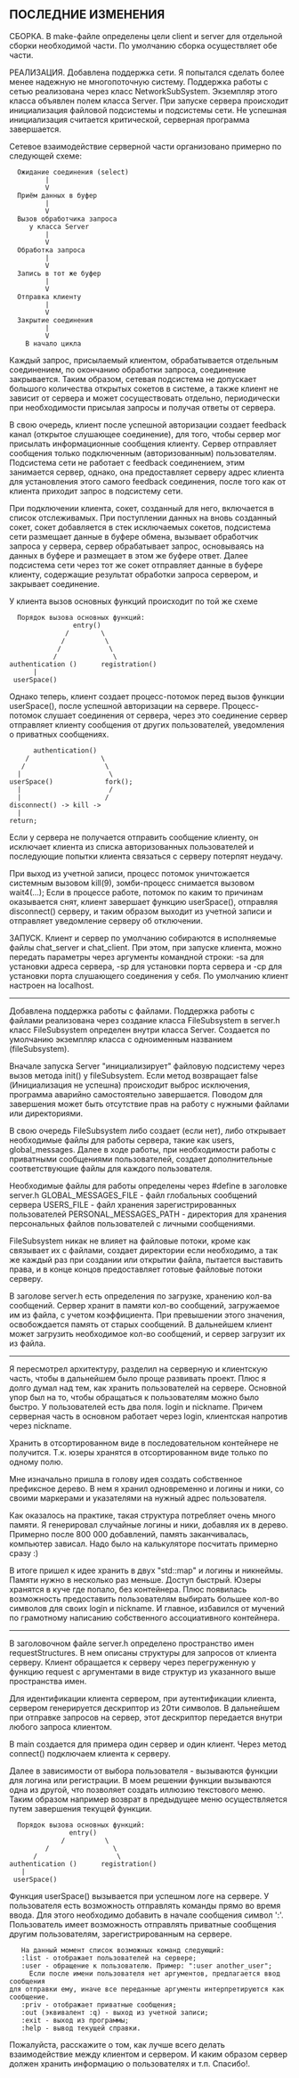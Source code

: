 ПОСЛЕДНИЕ ИЗМЕНЕНИЯ
-------------------------
СБОРКА.
	В make-файле определены цели client и server для отдельной сборки необходимой части.
По умолчанию сборка осуществляет обе части.

РЕАЛИЗАЦИЯ.
Добавлена поддержка сети.
Я попытался сделать более менее надежную не многопоточную систему.
Поддержка работы с сетью реализована через класс NetworkSubSystem.
Экземпляр этого класса объявлен полем класса Server.
При запуске сервера происходит инициализация файловой подсистемы и
подсистемы сети. Не успешная инициализация считается критической,
серверная программа завершается.

Сетевое взаимодействие серверной части организовано примерно по следующей схеме:

      Ожидание соединения (select)
             |
	         V
      Приём данных в буфер
             |
	         V
      Вызов обработчика запроса
         у класса Server
             |
	         V
      Обработка запроса
             |
	         V
      Запись в тот же буфер
             |
	         V
      Отправка клиенту
             |
	         V
      Закрытие соединения
             |
	         V
        В начало цикла

Каждый запрос, присылаемый клиентом, обрабатывается отдельным соединением,
по окончанию обработки запроса, соединение закрывается. Таким образом,
сетевая подсистема не допускает большого количества открытых сокетов в системе,
а также клиент не зависит от сервера и может сосуществовать отдельно, периодически
при необходимости присылая запросы и получая ответы от сервера.

В свою очередь, клиент после успешной авторизации создает feedback канал
(открытое слушающее соединение), для того, чтобы сервер мог присылать информационные
сообщения клиенту. Сервер отправляет сообщения только подключенным (авторизованным)
пользователям. Подсистема сети не работает с feedback соединением, этим занимается
сервер, однако, она предоставляет серверу адрес клиента для установления этого самого
feedback соединения, после того как от клиента приходит запрос в подсистему сети.

При подключении клиента, сокет, созданный для него, включается в список отслеживамых.
При поступлении данных на вновь созданный сокет, сокет добавляется в стек исключаемых
сокетов, подсистема сети размещает данные в буфере обмена, вызывает обработчик запроса
у сервера, сервер обрабатывает запрос, основываясь на данных в буфере и размещает в
этом же буфере ответ. Далее подсистема сети через тот же сокет отправляет данные в
буфере клиенту, содержащие результат обработки запроса сервером, и закрывает соединение.

У клиента вызов основных функций происходит по той же схеме

      Порядок вызова основных функций:
                    entry()
                  /        \
                 /          \
                /            \
               /              \
    authentication ()      registration()
          |
     userSpace()

Однако теперь, клиент создает процесс-потомок перед вызов функции userSpace(),
после успешной авторизации на сервере. Процесс-потомок слушает соединения от сервера,
через это соединение сервер отправляет клиенту сообщения от других пользователей,
уведомления о приватных сообщениях.

          authentication()
        /                  \
       /                    \
      |                      \
    userSpace()             fork();
      |                      /
      |                     /
    disconnect() -> kill ->
      |
    return;

 Если у сервера не получается отправить сообщение клиенту, он исключает клиента из
 списка авторизованных пользователей и последующие попытки клиента связаться с
 серверу потерпят неудачу.

 При выход из учетной записи, процесс потомок уничтожается системным вызовом kill(9),
 зомби-процесс снимается вызовом wait4(...);
 Если в процессе работе, потомок по каким то причинам оказывается снят,
 клиент завершает функцию userSpace(), отправляя disconnect() серверу, и таким
 образом выходит из учетной записи и отправляет уведомление серверу об отключении.

 ЗАПУСК.
 Клиент и сервер по умолчанию собираются в исполняемые файлы chat_server и
 chat_client. При этом, при запуске клиента, можно передать параметры через
 аргументы командной строки:
 -sa для установки адреса сервера, -sp для установки порта сервера и
 -cp для установки порта слушающего соединения у себя.
 По умолчанию клиент настроен на localhost.


------------------------
Добавлена поддержка работы с файлами.
Поддержка работы с файлами реализована через создание класса FileSubsystem в server.h
класс FileSubsystem определен внутри класса Server. Создается по умолчанию экземпляр
класса с одноименным названием (fileSubsystem).

Вначале запуска Server "инициализирует" файловую подсистему через вызов метода init() y
fileSubsystem. Если метод возвращает false (Инициализация не успешна) происходит выброс
исключения, программа аварийно самостоятельно завершается.
Поводом для завершения может быть отсутствие прав на работу с нужными файлами или
директориями.

В свою очередь FileSubsystem либо создает (если нет), либо открывает необходимые файлы для
работы сервера, такие как users, global_messages. Далее в ходе работы, при необходимости
работы с приватными сообщениями пользователей, создает дополнительные соответствующие файлы
для каждого пользователя.

Необходимые файлы для работы определены через #define в заголовке server.h
GLOBAL_MESSAGES_FILE - файл глобальных сообщений сервера
USERS_FILE - файл хранения зарегистрированных пользователей
PERSONAL_MESSAGES_PATH - директория для хранения персональных файлов пользователей с личными
сообщениями.

FileSubsystem никак не влияет на файловые потоки, кроме как связывает их с файлами, создает
директории если необходимо, а так же каждый раз при создании или открытии файла, пытается
выставить права, и в конце концов предоставляет готовые файловые потоки серверу.

В заголове server.h есть определения по загрузке, хранению кол-ва сообщений.
Сервер хранит в памяти кол-во сообщений, загружаемое им из файла, с учетом коэффициента.
При превышении этого значения, освобождается память от старых сообщений.
В дальнейшем клиент может загрузить необходимое кол-во сообщений, и сервер загрузит их
из файла.


-----------------------------

Я пересмотрел архитектуру, разделил на серверную и клиентскую часть, чтобы в дальнейшем
было проще развивать проект.
    Плюс я долго думал над тем, как хранить пользователей на сервере.
    Основной упор был на то, чтобы обращаться к пользователям можно было быстро.
    У пользователей есть два поля. login и nickname.
    Причем серверная часть в основном работает через login, клиентская напротив через nickname.

Хранить в отсортированном виде в последовательном контейнере не получится. Т.к. юзеры хранятся
в отсортированном виде только по одному полю.

Мне изначально пришла в голову идея создать собственное префиксное дерево.
В нем я хранил одновременно и логины и ники, со своими маркерами и указателями на нужный адрес
пользователя.

Как оказалось на практике, такая структура потребляет очень много памяти.
Я генерировал случайные логины и ники, добавляя их в дерево. Примерно после 800 000 добавлений,
память заканчивалась, компьютер зависал. Надо было на калькуляторе посчитать примерно сразу :)

В итоге пришел к идее хранить в двух "std::map" и логины и никнеймы. Памяти нужно в несколько раз
меньше. Доступ быстрый. Юзеры хранятся в куче где попало, без контейнера. Плюс появилась возможность
предоставить пользователям выбирать большее кол-во символов для своих login и nickname. И главное, избавился
от мучений по грамотному написанию собственного ассоциативного контейнера.



-------
В заголовочном файле server.h определено пространство имен requestStructures.
В нем описаны структуры  для запросов от клиента серверу.
Клиент обращается к серверу через перегруженную у функцию request с аргументами в виде структур из
указанного выше пространства имен.


Для идентификации клиента сервером, при аутентификации клиента,
сервером генерируется дескриптор из 20ти символов.
В дальнейшем при отправке запросов на сервер, этот дескриптор передается внутри любого запроса клиентом.

В main создается для примера один сервер и один клиент. Через метод connect() подключаем клиента к серверу.

Далее в зависимости от выбора пользователя - вызываются функции для логина
или регистрации.
В моем решении функции вызываются одна из другой, что позволяет создать
иллюзию текстового меню.
Таким образом например возврат в предыдущее меню осуществляется путем
завершения текущей функции.

      Порядок вызова основных функций:
                   entry()
                 /          \
             /                \
          /                    \
    authentication ()      registration()
       |
     userSpace()

   Функция userSpace() вызывается при успешном логе на сервере.
   У пользователя есть возможность отправлять команды прямо во время ввода.
  Для этого необходимо добавить в начале сообщения символ ':'.
   Пользователь имеет возможность отправлять приватные сообщения другим пользователям,
зарегистрированным на сервере.

       На данный момент список возможных команд следующий:
       :list - отображает пользователей на сервере;
       :user - обращение к пользователю. Пример: ":user another_user";
         Если после имени пользователя нет аргументов, предлагается ввод сообщения
    для отправки ему, иначе все переданные аргументы интерпретируются как сообщение.
       :priv - отображает приватные сообщения;
       :out (эквивалент :q) - выход из учетной записи;
       :exit - выход из программы;
       :help - вывод текущей справки.



Пожалуйста, расскажите о том, как лучше всего делать взаимодействие между клиентом и сервером.
И каким образом сервер должен хранить информацию о пользователях и т.п.
Спасибо!.
